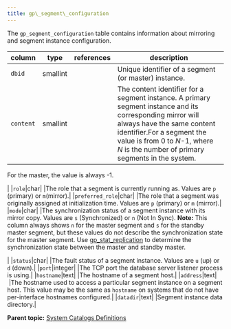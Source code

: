 ```yaml
---
title: gp\_segment\_configuration 
---
```


The `gp_segment_configuration` table contains information about mirroring and segment instance configuration.

|column|type|references|description|
|------|----|----------|-----------|
|`dbid`|smallint| |Unique identifier of a segment \(or master\) instance.|
|`content`|smallint| |The content identifier for a segment instance. A primary segment instance and its corresponding mirror will always have the same content identifier.For a segment the value is from 0 to *N*-1, where *N* is the number of primary segments in the system.

For the master, the value is always -1.

|
|`role`|char| |The role that a segment is currently running as. Values are `p` \(primary\) or `m`\(mirror\).|
|`preferred_role`|char| |The role that a segment was originally assigned at initialization time. Values are `p` \(primary\) or `m` \(mirror\).|
|`mode`|char| |The synchronization status of a segment instance with its mirror copy. Values are `s` \(Synchronized\) or `n` \(Not In Sync\). **Note:** This column always shows `n` for the master segment and `s` for the standby master segment, but these values do not describe the synchronization state for the master segment. Use [gp\_stat\_replication](gp_stat_replication.html) to determine the synchronization state between the master and standby master.

|
|`status`|char| |The fault status of a segment instance. Values are `u` \(up\) or `d` \(down\).|
|`port`|integer| |The TCP port the database server listener process is using.|
|`hostname`|text| |The hostname of a segment host.|
|`address`|text| |The hostname used to access a particular segment instance on a segment host. This value may be the same as `hostname` on systems that do not have per-interface hostnames configured.|
|`datadir`|text| |Segment instance data directory.|

**Parent topic:** [System Catalogs Definitions](../system_catalogs/catalog_ref-html.html)

